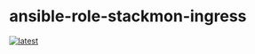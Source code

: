 # ansible-role-stackmon-ingress

[![latest](https://github.com/archmachina/ansible-role-stackmon-ingress/workflows/latest/badge.svg)](https://github.com/archmachina/ansible-role-stackmon-ingress/actions?query=workflow%3Alatest)
